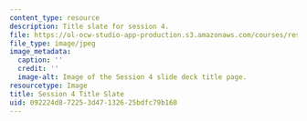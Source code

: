 ```yaml
---
content_type: resource
description: Title slate for session 4.
file: https://ol-ocw-studio-app-production.s3.amazonaws.com/courses/res-15-002-mission-metrics-finance-training-for-federal-credit-program-professionals-summer-2016/092224d872253d47132625bdfc79b160_RES15-002_Session_4.jpg
file_type: image/jpeg
image_metadata:
  caption: ''
  credit: ''
  image-alt: Image of the Session 4 slide deck title page.
resourcetype: Image
title: Session 4 Title Slate
uid: 092224d8-7225-3d47-1326-25bdfc79b160
---
```

